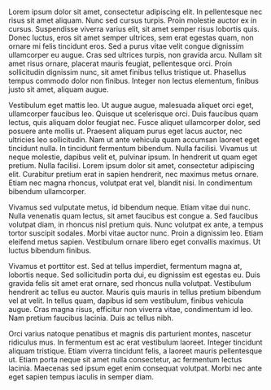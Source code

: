 Lorem ipsum dolor sit amet, consectetur adipiscing elit. In pellentesque nec risus sit amet aliquam. Nunc sed cursus turpis. Proin molestie auctor ex in cursus. Suspendisse viverra varius elit, sit amet semper risus lobortis quis. Donec luctus, eros sit amet semper ultrices, sem erat egestas quam, non ornare mi felis tincidunt eros. Sed a purus vitae velit congue dignissim ullamcorper eu augue. Cras sed ultrices turpis, non gravida arcu. Nullam sit amet risus ornare, placerat mauris feugiat, pellentesque orci. Proin sollicitudin dignissim nunc, sit amet finibus tellus tristique ut. Phasellus tempus commodo dolor non finibus. Integer non lectus elementum, finibus justo sit amet, aliquam augue.

Vestibulum eget mattis leo. Ut augue augue, malesuada aliquet orci eget, ullamcorper faucibus leo. Quisque ut scelerisque orci. Duis faucibus quam lectus, quis aliquam dolor feugiat nec. Fusce aliquet ullamcorper dolor, sed posuere ante mollis ut. Praesent aliquam purus eget lacus auctor, nec ultricies leo sollicitudin. Nam ut ante vehicula quam accumsan laoreet eget tincidunt nulla. In tincidunt fermentum bibendum. Nulla facilisi. Vivamus ut neque molestie, dapibus velit et, pulvinar ipsum. In hendrerit ut quam eget pretium. Nulla facilisi. Lorem ipsum dolor sit amet, consectetur adipiscing elit. Curabitur pretium erat in sapien hendrerit, nec maximus metus ornare. Etiam nec magna rhoncus, volutpat erat vel, blandit nisi. In condimentum bibendum ullamcorper.

Vivamus sed vulputate metus, id bibendum neque. Etiam vitae dui nunc. Nulla venenatis quam lectus, sit amet faucibus est congue a. Sed faucibus volutpat diam, in rhoncus nisl pretium quis. Nunc volutpat ex ante, a tempus tortor suscipit sodales. Morbi vitae auctor nunc. Proin a dignissim leo. Etiam eleifend metus sapien. Vestibulum ornare libero eget convallis maximus. Ut luctus bibendum finibus.

Vivamus et porttitor est. Sed at tellus imperdiet, fermentum magna at, lobortis neque. Sed sollicitudin porta dui, eu dignissim est egestas eu. Duis gravida felis sit amet erat ornare, sed rhoncus nulla volutpat. Vestibulum hendrerit ac tellus eu auctor. Mauris quis mauris in tellus pretium bibendum vel at velit. In tellus quam, dapibus id sem vestibulum, finibus vehicula augue. Cras magna risus, efficitur non viverra vitae, condimentum id leo. Nam pretium faucibus lacinia. Duis ac tellus nibh.

Orci varius natoque penatibus et magnis dis parturient montes, nascetur ridiculus mus. In fermentum est ac erat vestibulum laoreet. Integer tincidunt aliquam tristique. Etiam viverra tincidunt felis, a laoreet mauris pellentesque ut. Etiam porta neque sit amet nulla consectetur, ac fermentum lectus lacinia. Maecenas sed ipsum eget enim consequat volutpat. Morbi nec ante eget sapien tempus iaculis in semper diam.